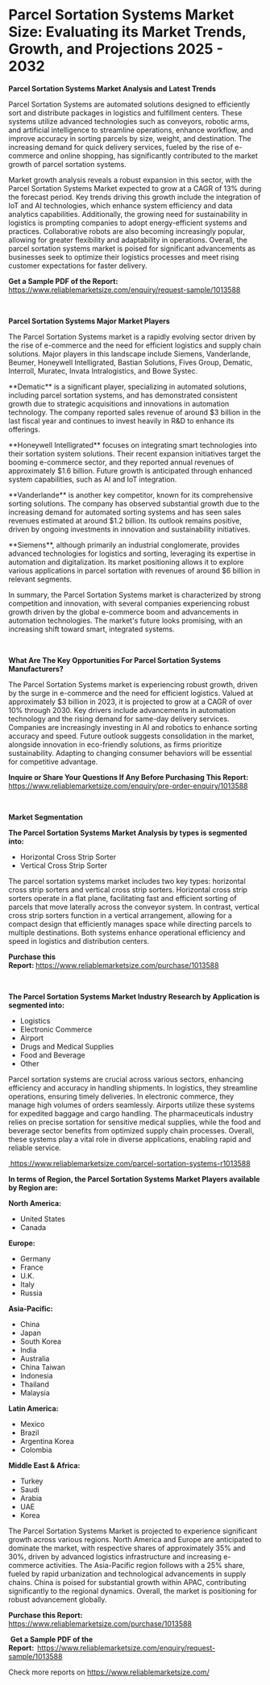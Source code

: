 <p><h1>Parcel Sortation Systems Market Size: Evaluating its Market Trends, Growth, and Projections 2025 - 2032</h1></p><p><strong>Parcel Sortation Systems Market Analysis and Latest Trends</strong></p>
<p><p>Parcel Sortation Systems are automated solutions designed to efficiently sort and distribute packages in logistics and fulfillment centers. These systems utilize advanced technologies such as conveyors, robotic arms, and artificial intelligence to streamline operations, enhance workflow, and improve accuracy in sorting parcels by size, weight, and destination. The increasing demand for quick delivery services, fueled by the rise of e-commerce and online shopping, has significantly contributed to the market growth of parcel sortation systems.</p><p>Market growth analysis reveals a robust expansion in this sector, with the Parcel Sortation Systems Market expected to grow at a CAGR of 13% during the forecast period. Key trends driving this growth include the integration of IoT and AI technologies, which enhance system efficiency and data analytics capabilities. Additionally, the growing need for sustainability in logistics is prompting companies to adopt energy-efficient systems and practices. Collaborative robots are also becoming increasingly popular, allowing for greater flexibility and adaptability in operations. Overall, the parcel sortation systems market is poised for significant advancements as businesses seek to optimize their logistics processes and meet rising customer expectations for faster delivery.</p></p>
<p><strong>Get a Sample PDF of the Report:&nbsp;</strong> <a href="https://www.reliablemarketsize.com/enquiry/request-sample/1013588?utm_campaign=1743&utm_medium=2&utm_source=Github&utm_content=ia&utm_term=06032025&utm_id=parcel-sortation-systems">https://www.reliablemarketsize.com/enquiry/request-sample/1013588</a></p>
<p>&nbsp;</p>
<p><strong>Parcel Sortation Systems Major Market Players</strong></p>
<p><p>The Parcel Sortation Systems market is a rapidly evolving sector driven by the rise of e-commerce and the need for efficient logistics and supply chain solutions. Major players in this landscape include Siemens, Vanderlande, Beumer, Honeywell Intelligrated, Bastian Solutions, Fives Group, Dematic, Interroll, Muratec, Invata Intralogistics, and Bowe Systec.</p><p>**Dematic** is a significant player, specializing in automated solutions, including parcel sortation systems, and has demonstrated consistent growth due to strategic acquisitions and innovations in automation technology. The company reported sales revenue of around $3 billion in the last fiscal year and continues to invest heavily in R&D to enhance its offerings.</p><p>**Honeywell Intelligrated** focuses on integrating smart technologies into their sortation system solutions. Their recent expansion initiatives target the booming e-commerce sector, and they reported annual revenues of approximately $1.6 billion. Future growth is anticipated through enhanced system capabilities, such as AI and IoT integration.</p><p>**Vanderlande** is another key competitor, known for its comprehensive sorting solutions. The company has observed substantial growth due to the increasing demand for automated sorting systems and has seen sales revenues estimated at around $1.2 billion. Its outlook remains positive, driven by ongoing investments in innovation and sustainability initiatives.</p><p>**Siemens**, although primarily an industrial conglomerate, provides advanced technologies for logistics and sorting, leveraging its expertise in automation and digitalization. Its market positioning allows it to explore various applications in parcel sortation with revenues of around $6 billion in relevant segments.</p><p>In summary, the Parcel Sortation Systems market is characterized by strong competition and innovation, with several companies experiencing robust growth driven by the global e-commerce boom and advancements in automation technologies. The market's future looks promising, with an increasing shift toward smart, integrated systems.</p></p>
<p>&nbsp;</p>
<p><strong>What Are The Key Opportunities For Parcel Sortation Systems Manufacturers?</strong></p>
<p><p>The Parcel Sortation Systems market is experiencing robust growth, driven by the surge in e-commerce and the need for efficient logistics. Valued at approximately $3 billion in 2023, it is projected to grow at a CAGR of over 10% through 2030. Key drivers include advancements in automation technology and the rising demand for same-day delivery services. Companies are increasingly investing in AI and robotics to enhance sorting accuracy and speed. Future outlook suggests consolidation in the market, alongside innovation in eco-friendly solutions, as firms prioritize sustainability. Adapting to changing consumer behaviors will be essential for competitive advantage.</p></p>
<p><strong>Inquire or Share Your Questions If Any Before Purchasing This Report:</strong> <a href="https://www.reliablemarketsize.com/enquiry/pre-order-enquiry/1013588?utm_campaign=1743&utm_medium=2&utm_source=Github&utm_content=ia&utm_term=06032025&utm_id=parcel-sortation-systems">https://www.reliablemarketsize.com/enquiry/pre-order-enquiry/1013588</a></p>
<p>&nbsp;</p>
<p><strong>Market Segmentation</strong></p>
<p><strong>The Parcel Sortation Systems Market Analysis by types is segmented into:</strong></p>
<p><ul><li>Horizontal Cross Strip Sorter</li><li>Vertical Cross Strip Sorter</li></ul></p>
<p><p>The parcel sortation systems market includes two key types: horizontal cross strip sorters and vertical cross strip sorters. Horizontal cross strip sorters operate in a flat plane, facilitating fast and efficient sorting of parcels that move laterally across the conveyor system. In contrast, vertical cross strip sorters function in a vertical arrangement, allowing for a compact design that efficiently manages space while directing parcels to multiple destinations. Both systems enhance operational efficiency and speed in logistics and distribution centers.</p></p>
<p><strong>Purchase this Report:&nbsp;</strong><a href="https://www.reliablemarketsize.com/purchase/1013588?utm_campaign=1743&utm_medium=2&utm_source=Github&utm_content=ia&utm_term=06032025&utm_id=parcel-sortation-systems">https://www.reliablemarketsize.com/purchase/1013588</a></p>
<p>&nbsp;</p>
<p><strong>The Parcel Sortation Systems Market Industry Research by Application is segmented into:</strong></p>
<p><ul><li>Logistics</li><li>Electronic Commerce</li><li>Airport</li><li>Drugs and Medical Supplies</li><li>Food and Beverage</li><li>Other</li></ul></p>
<p><p>Parcel sortation systems are crucial across various sectors, enhancing efficiency and accuracy in handling shipments. In logistics, they streamline operations, ensuring timely deliveries. In electronic commerce, they manage high volumes of orders seamlessly. Airports utilize these systems for expedited baggage and cargo handling. The pharmaceuticals industry relies on precise sortation for sensitive medical supplies, while the food and beverage sector benefits from optimized supply chain processes. Overall, these systems play a vital role in diverse applications, enabling rapid and reliable service.</p></p>
<p><a href="https://www.reliablemarketsize.com/parcel-sortation-systems-r1013588?utm_campaign=1743&utm_medium=2&utm_source=Github&utm_content=ia&utm_term=06032025&utm_id=parcel-sortation-systems">&nbsp;https://www.reliablemarketsize.com/parcel-sortation-systems-r1013588</a></p>
<p><strong>In terms of Region, the Parcel Sortation Systems Market Players available by Region are:</strong></p>
<p>
    <p> <strong> North America: </strong>
        <ul>
            <li>United States</li>
            <li>Canada</li>
        </ul>
        </p> 
    <p> <strong> Europe: </strong>
        <ul>
            <li>Germany</li>
            <li>France</li>
            <li>U.K.</li>
            <li>Italy</li>
            <li>Russia</li>
        </ul>
        </p> 
    <p> <strong> Asia-Pacific: </strong>
        <ul>
            <li>China</li>
            <li>Japan</li>
            <li>South Korea</li>
            <li>India</li>
            <li>Australia</li>
            <li>China Taiwan</li>
            <li>Indonesia</li>
            <li>Thailand</li>
            <li>Malaysia</li>
        </ul>
        </p> 
    <p> <strong> Latin America: </strong>
        <ul>
            <li>Mexico</li>
            <li>Brazil</li>
            <li>Argentina Korea</li>
            <li>Colombia</li>
        </ul>
        </p> 
    <p> <strong> Middle East & Africa: </strong>
        <ul>
            <li>Turkey</li>
            <li>Saudi</li>
            <li>Arabia</li>
            <li>UAE</li>
            <li>Korea</li>
        </ul>
    </p>
    </p>
<p><p>The Parcel Sortation Systems Market is projected to experience significant growth across various regions. North America and Europe are anticipated to dominate the market, with respective shares of approximately 35% and 30%, driven by advanced logistics infrastructure and increasing e-commerce activities. The Asia-Pacific region follows with a 25% share, fueled by rapid urbanization and technological advancements in supply chains. China is poised for substantial growth within APAC, contributing significantly to the regional dynamics. Overall, the market is positioning for robust advancement globally.</p></p>
<p><strong>Purchase this Report: </strong><a href="https://www.reliablemarketsize.com/purchase/1013588?utm_campaign=1743&utm_medium=2&utm_source=Github&utm_content=ia&utm_term=06032025&utm_id=parcel-sortation-systems">https://www.reliablemarketsize.com/purchase/1013588</a></p>
<p>&nbsp;<strong>Get a Sample PDF of the Report:&nbsp;&nbsp;</strong><a href="https://www.reliablemarketsize.com/enquiry/request-sample/1013588?utm_campaign=1743&utm_medium=2&utm_source=Github&utm_content=ia&utm_term=06032025&utm_id=parcel-sortation-systems">https://www.reliablemarketsize.com/enquiry/request-sample/1013588</a></p>
<p><strong></strong></p>
<p>Check more reports on <a href="https://www.reliablemarketsize.com/?utm_campaign=1743&utm_medium=2&utm_source=Github&utm_content=ia&utm_term=06032025&utm_id=parcel-sortation-systems">https://www.reliablemarketsize.com/</a></p>